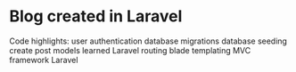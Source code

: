 # Blog created in Laravel

Code highlights:
user authentication
database migrations
database seeding
create post models
learned Laravel routing
blade templating
MVC framework Laravel